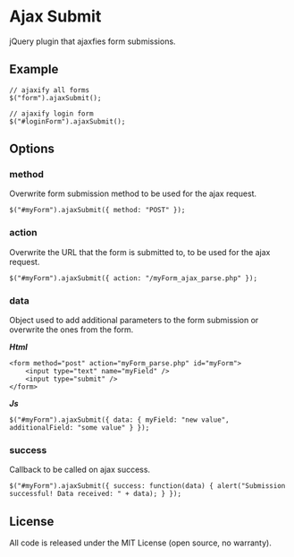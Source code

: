 Ajax Submit
=========
jQuery plugin that ajaxfies form submissions.


## Example
    // ajaxify all forms
    $("form").ajaxSubmit();

    // ajaxify login form
    $("#loginForm").ajaxSubmit();


## Options

### method
Overwrite form submission method to be used for the ajax request.

    $("#myForm").ajaxSubmit({ method: "POST" });

### action
Overwrite the URL that the form is submitted to, to be used for the ajax request.

    $("#myForm").ajaxSubmit({ action: "/myForm_ajax_parse.php" });

### data
Object used to add additional parameters to the form submission or overwrite the ones from the form.

_**Html**_   

    <form method="post" action="myForm_parse.php" id="myForm">
        <input type="text" name="myField" />
        <input type="submit" />
    </form>

_**Js**_   

    $("#myForm").ajaxSubmit({ data: { myField: "new value", additionalField: "some value" } });

### success
Callback to be called on ajax success.

    $("#myForm").ajaxSubmit({ success: function(data) { alert("Submission successful! Data received: " + data); } });

## License
All code is released under the MIT License (open source, no warranty).